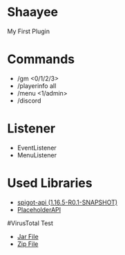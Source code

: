 # Shaayee
My First Plugin

# Commands
* /gm <0/1/2/3> <Player>
* /playerinfo all <Player>
* /menu <1/admin>
* /discord

# Listener
* EventListener
* MenuListener

# Used Libraries
* [spigot-api (1.16.5-R0.1-SNAPSHOT)](https://hub.spigotmc.org/stash/projects/SPIGOT/repos/spigot/browse)
* [PlaceholderAPI](https://www.spigotmc.org/resources/placeholderapi.6245/)
  
#VirusTotal Test
* [Jar File](https://www.virustotal.com/gui/file/1421f28422d7b3f51ca5f581f65f69a7e3e5340ec5e95fce80f4b46f1473d5e3?nocache=1)
* [Zip File](https://www.virustotal.com/gui/file/da450be0db15d007e25dba327fffb3c4c6647b172f570001da256b56437c4a75?nocache=1)
